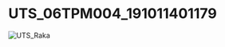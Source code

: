 # UTS_06TPM004_191011401179

![UTS_Raka](https://github.com/retemusic02/UTS_06TPLM004_191011401179/assets/104150396/f6075ea5-cd46-4ac0-8386-1db3691d8482)
